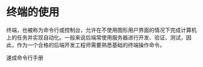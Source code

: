 # 终端的使用

终端，也被称为命令行或控制台，允许在不使用图形用户界面的情况下完成计算机上的任务并实现自动化。一般来说后端常使用服务器进行开发、验证、测试，因此，作为一个合格的后端开发工程师需要熟悉基础的终端操作命令。

<BadgeLink colorScheme='yellow' badgeText='Read' href='https://developer.mozilla.org/zh-CN/docs/Learn/Tools_and_testing/Understanding_client-side_tools/Command_line'>速成命令行手册</BadgeLink>
<!-- <BadgeLink badgeText='Watch' href='https://www.youtube.com/watch?v=jDINUSK7rXE'>Basic Terminal Usage - Cheat Sheet to make the command line EASY</BadgeLink> -->
